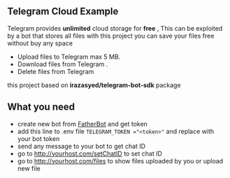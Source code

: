 

## Telegram Cloud Example

Telegram provides **unlimited** cloud storage for **free** , This can be exploited by a bot that stores all files
with this project you can save your files free without buy any space 

- Upload files to Telegram max 5 MB.
- Download files from Telegram .
- Delete files from Telegram


this project based on **irazasyed/telegram-bot-sdk** package

## What you need

- create new bot from [FatherBot](https://t.me/FatherBot) and get token
- add this line to .env file ```TELEGRAM_TOKEN ="<token>"``` and replace <token> with your bot token
- send any message to your bot to get chat ID
- go to http://yourhost.com/setChatID to set chat ID
- go to http://yourhost.com/files to show files uploaded by you or upload new file



